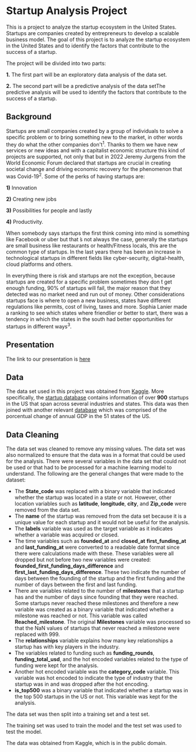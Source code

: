 # Startup Analysis Project

This is a project to analyze the startup ecosystem in the United States. Startups are companies created by entrepreneurs to develop a scalable business model. The goal of this project is to analyze the startup ecosystem in the United States and to identify the factors that contribute to the success of a startup. 

The project will be divided into two parts:

**1.** The first part will be an exploratory data analysis of the data set. 

**2.** The second part will be a predictive analysis of the data setThe predictive analysis will be used to identify the factors that contribute to the success of a startup.

## Background 

Startups are small companies created by a group of individuals to solve a specific problem or to bring something new to the market, in other words they do what the other companies don't<sup>1</sup>. Thanks to them we have new services or new ideas and with a capitalist economic structure this kind of projects are supported, not only that but in 2022 Jeremy Jurgens from the World Economic Forum declared that startups are crucial in creating societal change and driving economic recovery for the phenomenon that was Covid-19<sup>2</sup>. Some of the perks of having startups are: 

**1)** Innovation

**2)** Creating new jobs

**3)** Possibilities for people and lastly 

**4)** Productivity.

When somebody says startups the first think coming into mind is something like Facebook or uber but that ́s not always the case, generally the startups are small business like restaurants or health/Fitness locals, this are the common type of startups. In the last years there has been an increase in technological startups in different fields like cyber-security, digital-health, cloud platforms and others.

In everything there is risk and startups are not the exception, because startups are created for a specific problem sometimes they don ́t get enough funding, 90% of startups will fail, the major reason that they detected was no market need and run out of money. Other considerations startups face is where to open a new business, states have different regulations like permits, cost of living, taxes and more. Sophia Lanier made a ranking to see which states where friendlier or better to start, there was a tendency in which the states in the south had better opportunities for startups in different ways<sup>3</sup>.

## Presentation 

The link to our presentation is [here](https://docs.google.com/presentation/d/1Oyu_kEITHVKCCUWrZfj4mfKa47yleF4Zf7C6csSKTVY/edit?usp=sharing)

## Data

The data set used in this project was obtained from [Kaggle](https://www.kaggle.com/). More specifically, the [startup database](https://www.kaggle.com/datasets/manishkc06/startup-success-prediction) contains information of over **900** startups in the US that span across several industries and states. This data was then joined with another relevant [database](https://apps.bea.gov/itable/?ReqID=70&step=1#eyJhcHBpZCI6NzAsInN0ZXBzIjpbMSwyNCwyOSwyNSwzMSwyNiwyNywzMF0sImRhdGEiOltbIlRhYmxlSWQiLCI2MDAiXSxbIkNsYXNzaWZpY2F0aW9uIiwiTm9uLUluZHVzdHJ5Il0sWyJNYWpvcl9BcmVhIiwiMCJdLFsiU3RhdGUiLFsiMCJdXSxbIkFyZWEiLFsiWFgiXV0sWyJTdGF0aXN0aWMiLFsiMSJdXSxbIlVuaXRfb2ZfbWVhc3VyZSIsIlBlcmNlbnRDaGFuZ2UiXSxbIlllYXIiLFsiLTEiXV0sWyJZZWFyQmVnaW4iLCItMSJdLFsiWWVhcl9FbmQiLCItMSJdXX0=) which was comprised of the porcentual change of annual GDP in the 51 states of the US.

## Data Cleaning

The data set was cleaned to remove any missing values. The data set was also normalized to ensure that the data was in a format that could be used for the analysis. There were several variables in the data set that could not be used or that had to be processed for a machine learning model to understand. The following are the general changes that were made to the dataset:

- The **State_code** was replaced with a binary variable that indicated whether the startup was located in a state or not. However, other location variables such as **latitude**, **longitude**, **city**, and **Zip_code** were removed from the data set.
- The **name** of the startup was removed from the data set because it is a unique value for each startup and it would not be useful for the analysis.
- The **labels** variable was used as the target variable as it indicates whether a variable was acquired or closed.
- The time variables such as **founded_at** and **closed_at** **first_funding_at** and **last_funding_at** were converted to a readable date format since there were calculations made with these. These variables were all dropped but not before two new variables were created: **founded_first_funding_days_difference** and **first_last_funding_days_difference**. These two indicate the number of days between the founding of the startup and the first funding and the number of days between the first and last funding.
- There are variables related to the number of **milestones** that a startup has and the number of days since founding that they were reached. Some startups never reached these milestones and therefore a new variable was created as a binary variable that indicated whether a milestone was reached or not. This variable was called **Reached_milestone**. The original **Milestones** variable was processed so that the NaN values of startups that never reached a milestone were replaced with 999.
- The **relationships** variable explains how many key relationships a startup has with key players in the industry.
- The variables related to funding such as **funding_rounds**, **funding_total_usd**, and the hot encoded variables related to the type of funding were kept for the analysis.
- Another hot encoded variable was the **category_code** variable. This variable was hot encoded to indicate the type of industry that the startup was in and was dropped after the hot encoding.
- **is_top500** was a binary variable that indicated whether a startup was in the top 500 startups in the US or not. This variable was kept for the analysis.

The data set was then split into a training set and a test set.

The training set was used to train the model and the test set was used to test the model.

The data was obtained from Kaggle, which is in the public domain.

